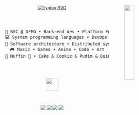 <div align="center">

  <!-- Right-aligned image -->
  <img src="https://github.com/innng/innng/assets/26755058/5e0ce0fb-c544-4f8c-a307-5849165746d0" width="25%" align="right" />

  <!-- Centered Typing SVG -->
  <a href="https://git.io/typing-svg">
    <img src="https://readme-typing-svg.demolab.com?font=Fira+Code&pause=1000&width=435&lines=Hello!+Hello!" alt="Typing SVG" />
  </a>

  <br><br>

  <!-- Preformatted text -->
  <pre>
    💼 BSC @ UFMG • Back-end dev • Platform Engineer
    💻 System programming languages • DevOps 
    📖 Software architecture • Distributed systems
    🎮 Music • Games • Anime • Code • Art
    🐾 Muffin 🐰 • Cake & Cookie & Pudim & Quindim 🐤🐥
  </pre>

  <br><br>
  <img src="https://raw.githubusercontent.com/innng/innng/master/assets/kyubey.gif" height="40" />
  <br><br><br>

  <!-- Social badges -->
  [![](https://img.shields.io/badge/linkedin-0a66c2)](http://linkedin.com/in/ingridrosselis)
  [![](https://img.shields.io/badge/mastodon-6364ff)](https://tech.lgbt/@innng)
  [![](https://img.shields.io/badge/osu!-ff66ab)](https://osu.ppy.sh/users/4606212)
  [![](https://img.shields.io/badge/enka.network-69899c)](https://enka.network/u/Inng/1A4HU1/10000069/1985924/)

</div>
